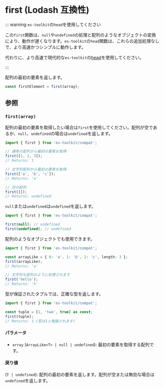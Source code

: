 # first (Lodash 互換性)

::: warning `es-toolkit`の`head`を使用してください

この`first`関数は、`null`や`undefined`の処理と配列のようなオブジェクトの変換により、動作が遅くなります。`es-toolkit`の`head`関数は、これらの追加処理なしで、より高速かつシンプルに動作します。

代わりに、より高速で現代的な`es-toolkit`の[head](../../array/head.md)を使用してください。

:::

配列の最初の要素を返します。

```typescript
const firstElement = first(array);
```

## 参照

### `first(array)`

配列の最初の要素を取得したい場合は`first`を使用してください。配列が空であるか、`null`、`undefined`の場合は`undefined`を返します。

```typescript
import { first } from 'es-toolkit/compat';

// 通常の配列から最初の要素を取得
first([1, 2, 3]);
// Returns: 1

// 文字列配列から最初の要素を取得
first(['a', 'b', 'c']);
// Returns: 'a'

// 空の配列
first([]);
// Returns: undefined
```

`null`または`undefined`は`undefined`を返します。

```typescript
import { first } from 'es-toolkit/compat';

first(null); // undefined
first(undefined); // undefined
```

配列のようなオブジェクトでも使用できます。

```typescript
import { first } from 'es-toolkit/compat';

const arrayLike = { 0: 'a', 1: 'b', 2: 'c', length: 3 };
first(arrayLike);
// Returns: 'a'

// 文字列も配列のように処理されます
first('hello');
// Returns: 'h'
```

型が保証されたタプルでは、正確な型を返します。

```typescript
import { first } from 'es-toolkit/compat';

const tuple = [1, 'two', true] as const;
first(tuple);
// Returns: 1 (型は1と推論されます)
```

#### パラメータ

- `array` (`ArrayLike<T> | null | undefined`): 最初の要素を取得する配列です。

#### 戻り値

(`T | undefined`): 配列の最初の要素を返します。配列が空または無効な場合は`undefined`を返します。
